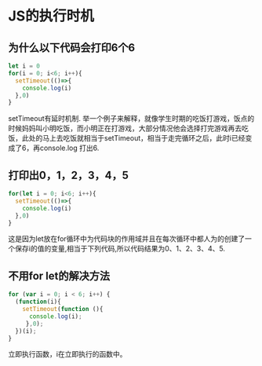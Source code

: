 # JS的执行时机
## 为什么以下代码会打印6个6
~~~javascript
let i = 0
for(i = 0; i<6; i++){
  setTimeout(()=>{
    console.log(i)
  },0)
}
~~~
setTimeout有延时机制.
举一个例子来解释，就像学生时期的吃饭打游戏，饭点的时候妈妈叫小明吃饭，而小明正在打游戏，大部分情况他会选择打完游戏再去吃饭，此处的马上去吃饭就相当于setTimeout，相当于走完循环之后，此时i已经变成了6，再console.log 打出6.

## 打印出0，1，2，3，4，5
~~~javascript
for(let i = 0; i<6; i++){
  setTimeout(()=>{
    console.log(i)
  },0)
}
~~~
这是因为let放在for循环中为代码块的作用域并且在每次循环中都人为的创建了一个保存i的值的变量,相当于下列代码,所以代码结果为0、1、2、3、4、5.

## 不用for let的解决方法
~~~javascript
for (var i = 0; i < 6; i++) { 
  (function(i){  
    setTimeout(function (){
      console.log(i); 
     },0); 
  })(i); 
}
~~~
立即执行函数，i在立即执行的函数中。